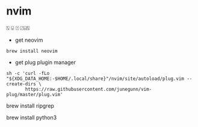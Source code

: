# nvim

⍂ ⍌ ⍐ ⍁⍌⍂

- get neovim

```
brew install neovim
```

- get plug plugin manager

```
sh -c 'curl -fLo "${XDG_DATA_HOME:-$HOME/.local/share}"/nvim/site/autoload/plug.vim --create-dirs \
       https://raw.githubusercontent.com/junegunn/vim-plug/master/plug.vim'
```

brew install ripgrep

brew install python3
